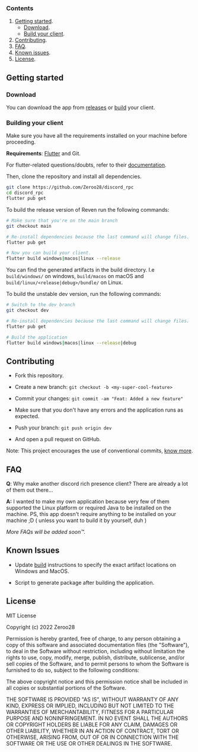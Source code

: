 ### Contents
1. [Getting started](#getting-started).
    - [Download](#download).
    - [Build your client](#building-your-client).
2. [Contributing](#contributing).
3. [FAQ](#faq).
4. [Known issues](#known-issues).
5. [License](#license).

## Getting started

### Download

You can download the app from [releases](https://github.com/Zeroo28/discord_rpc/releases/) or [build](#getting-started) your client.

### Building your client

Make sure you have all the requirements installed on your machine before proceeding.

**Requirements**: [Flutter](https://docs.flutter.dev/get-started/install) and Git.

For flutter-related questions/doubts, refer to their [documentation](https://docs.flutter.dev/).

Then, clone the repository and install all dependencies.

```sh
git clone https://github.com/Zeroo28/discord_rpc
cd discord_rpc
flutter pub get
```

To build the release version of Reven run the following commands:

```sh
# Make sure that you're on the main branch
git checkout main

# Re-install dependencies because the last command will change files.
flutter pub get

# Now you can build your client.
flutter build windows|macos|linux --release
```

You can find the generated artifacts in the build directory. I.e `build/windows/` on windows, `build/macos` on macOS and `build/linux/<release|debug>/bundle/` on Linux.

To build the unstable dev version, run the following commands:

```sh
# Switch to the dev branch
git checkout dev

# Re-install dependencies because the last command will change files.
flutter pub get

# Build the application
flutter build windows|macos|linux --release|debug
```

## Contributing

-   Fork this repository.
-   Create a new branch: `git checkout -b <my-super-cool-feature>`
-   Commit your changes: `git commit -am "Feat: Added a new feature"`

-   Make sure that you don't have any errors and the application runs as expected.

-   Push your branch: `git push origin dev`
-   And open a pull request on GitHub.

Note: This project encourages the use of conventional commits, [know more](https://www.conventionalcommits.org/en/v1.0.0/).

## FAQ

**Q**: Why make another discord rich presence client? There are already a lot of them out there...

**A:** I wanted to make my own application because very few of them supported the Linux platform or required Java to be installed on the machine. PS, this app doesn't require anything to be installed on your machine ;D ( unless you want to build it by yourself, duh )

*More FAQs will be added soon™.*

## Known Issues

-   Update [build](#building-your-client) instructions to specify the exact artifact locations on Windows and MacOS.

-   Script to generate package after building the application.

## License

MIT License

Copyright (c) 2022 Zeroo28

Permission is hereby granted, free of charge, to any person obtaining a copy
of this software and associated documentation files (the "Software"), to deal
in the Software without restriction, including without limitation the rights
to use, copy, modify, merge, publish, distribute, sublicense, and/or sell
copies of the Software, and to permit persons to whom the Software is
furnished to do so, subject to the following conditions:

The above copyright notice and this permission notice shall be included in all
copies or substantial portions of the Software.

THE SOFTWARE IS PROVIDED "AS IS", WITHOUT WARRANTY OF ANY KIND, EXPRESS OR
IMPLIED, INCLUDING BUT NOT LIMITED TO THE WARRANTIES OF MERCHANTABILITY,
FITNESS FOR A PARTICULAR PURPOSE AND NONINFRINGEMENT. IN NO EVENT SHALL THE
AUTHORS OR COPYRIGHT HOLDERS BE LIABLE FOR ANY CLAIM, DAMAGES OR OTHER
LIABILITY, WHETHER IN AN ACTION OF CONTRACT, TORT OR OTHERWISE, ARISING FROM,
OUT OF OR IN CONNECTION WITH THE SOFTWARE OR THE USE OR OTHER DEALINGS IN THE
SOFTWARE.
